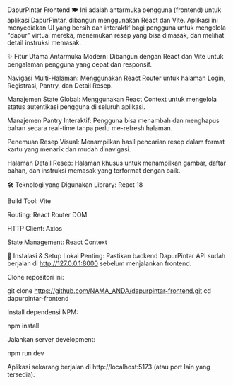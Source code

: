 DapurPintar Frontend 🍽️
Ini adalah antarmuka pengguna (frontend) untuk aplikasi DapurPintar, dibangun menggunakan React dan Vite. Aplikasi ini menyediakan UI yang bersih dan interaktif bagi pengguna untuk mengelola "dapur" virtual mereka, menemukan resep yang bisa dimasak, dan melihat detail instruksi memasak.

✨ Fitur Utama
Antarmuka Modern: Dibangun dengan React dan Vite untuk pengalaman pengguna yang cepat dan responsif.

Navigasi Multi-Halaman: Menggunakan React Router untuk halaman Login, Registrasi, Pantry, dan Detail Resep.

Manajemen State Global: Menggunakan React Context untuk mengelola status autentikasi pengguna di seluruh aplikasi.

Manajemen Pantry Interaktif: Pengguna bisa menambah dan menghapus bahan secara real-time tanpa perlu me-refresh halaman.

Penemuan Resep Visual: Menampilkan hasil pencarian resep dalam format kartu yang menarik dan mudah dinavigasi.

Halaman Detail Resep: Halaman khusus untuk menampilkan gambar, daftar bahan, dan instruksi memasak yang terformat dengan baik.

🛠️ Teknologi yang Digunakan
Library: React 18

Build Tool: Vite

Routing: React Router DOM

HTTP Client: Axios

State Management: React Context

🚀 Instalasi & Setup Lokal
Penting: Pastikan backend DapurPintar API sudah berjalan di http://127.0.0.1:8000 sebelum menjalankan frontend.

Clone repositori ini:

git clone https://github.com/NAMA_ANDA/dapurpintar-frontend.git
cd dapurpintar-frontend

Install dependensi NPM:

npm install

Jalankan server development:

npm run dev

Aplikasi sekarang berjalan di http://localhost:5173 (atau port lain yang tersedia).